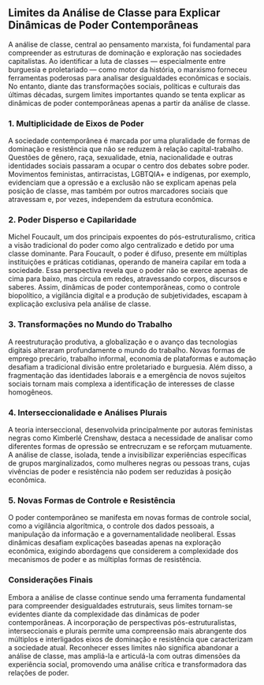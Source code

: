 
## Limites da Análise de Classe para Explicar Dinâmicas de Poder Contemporâneas

A análise de classe, central ao pensamento marxista, foi fundamental para compreender as estruturas de dominação e exploração nas sociedades capitalistas. Ao identificar a luta de classes — especialmente entre burguesia e proletariado — como motor da história, o marxismo forneceu ferramentas poderosas para analisar desigualdades econômicas e sociais. No entanto, diante das transformações sociais, políticas e culturais das últimas décadas, surgem limites importantes quando se tenta explicar as dinâmicas de poder contemporâneas apenas a partir da análise de classe.

### 1. Multiplicidade de Eixos de Poder

A sociedade contemporânea é marcada por uma pluralidade de formas de dominação e resistência que não se reduzem à relação capital-trabalho. Questões de gênero, raça, sexualidade, etnia, nacionalidade e outras identidades sociais passaram a ocupar o centro dos debates sobre poder. Movimentos feministas, antirracistas, LGBTQIA+ e indígenas, por exemplo, evidenciam que a opressão e a exclusão não se explicam apenas pela posição de classe, mas também por outros marcadores sociais que atravessam e, por vezes, independem da estrutura econômica.

### 2. Poder Disperso e Capilaridade

Michel Foucault, um dos principais expoentes do pós-estruturalismo, critica a visão tradicional do poder como algo centralizado e detido por uma classe dominante. Para Foucault, o poder é difuso, presente em múltiplas instituições e práticas cotidianas, operando de maneira capilar em toda a sociedade. Essa perspectiva revela que o poder não se exerce apenas de cima para baixo, mas circula em redes, atravessando corpos, discursos e saberes. Assim, dinâmicas de poder contemporâneas, como o controle biopolítico, a vigilância digital e a produção de subjetividades, escapam à explicação exclusiva pela análise de classe.

### 3. Transformações no Mundo do Trabalho

A reestruturação produtiva, a globalização e o avanço das tecnologias digitais alteraram profundamente o mundo do trabalho. Novas formas de emprego precário, trabalho informal, economia de plataformas e automação desafiam a tradicional divisão entre proletariado e burguesia. Além disso, a fragmentação das identidades laborais e a emergência de novos sujeitos sociais tornam mais complexa a identificação de interesses de classe homogêneos.

### 4. Interseccionalidade e Análises Plurais

A teoria interseccional, desenvolvida principalmente por autoras feministas negras como Kimberlé Crenshaw, destaca a necessidade de analisar como diferentes formas de opressão se entrecruzam e se reforçam mutuamente. A análise de classe, isolada, tende a invisibilizar experiências específicas de grupos marginalizados, como mulheres negras ou pessoas trans, cujas vivências de poder e resistência não podem ser reduzidas à posição econômica.

### 5. Novas Formas de Controle e Resistência

O poder contemporâneo se manifesta em novas formas de controle social, como a vigilância algorítmica, o controle dos dados pessoais, a manipulação da informação e a governamentalidade neoliberal. Essas dinâmicas desafiam explicações baseadas apenas na exploração econômica, exigindo abordagens que considerem a complexidade dos mecanismos de poder e as múltiplas formas de resistência.

### Considerações Finais

Embora a análise de classe continue sendo uma ferramenta fundamental para compreender desigualdades estruturais, seus limites tornam-se evidentes diante da complexidade das dinâmicas de poder contemporâneas. A incorporação de perspectivas pós-estruturalistas, interseccionais e plurais permite uma compreensão mais abrangente dos múltiplos e interligados eixos de dominação e resistência que caracterizam a sociedade atual. Reconhecer esses limites não significa abandonar a análise de classe, mas ampliá-la e articulá-la com outras dimensões da experiência social, promovendo uma análise crítica e transformadora das relações de poder.
```